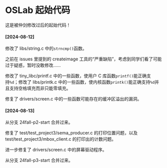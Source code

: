 # OSLab 起始代码

  这是被仲剑修改过后的起始代码！

#### [2024-08-12]

  修改了 libs/string.c 中的`strncmp()`函数。

  之前在 issues 里提到的 createimage 工具的“严重缺陷”，考虑到同学们看了可能过于疑惑，暂时没敢修改……

  修改了 tiny_libc/printf.c 中的一些函数，使用户 C 库函数`printf()`能正确支持`%d`；修改了 libs/printk.c 中的一些函数，使内核函数`printk()`能正确支持`%d`并且支持空格填充而非只能零填充。

  修复了 drivers/screen.c 中的一些函数可能存在的缓冲区溢出的漏洞。

#### [2024-08-13]

  从分支 24fall-p2-start 合并过来。

  修复了 test/test_project3/sema_producer.c 的打印位置问题，以及 test/test_project3/mbox_client.c 的打印出的计数问题。

  进一步修复了 drivers/screen.c 中的屏幕驱动程序。

  从分支 24fall-p3-start 合并过来。

